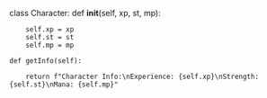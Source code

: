 class Character:
    def __init__(self, xp, st, mp):

        self.xp = xp
        self.st = st
        self.mp = mp

    def getInfo(self):
       
        return f"Character Info:\nExperience: {self.xp}\nStrength: {self.st}\nMana: {self.mp}"
